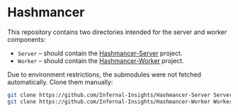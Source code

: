 # Hashmancer

This repository contains two directories intended for the server and worker components:

- `Server` – should contain the [Hashmancer-Server](https://github.com/Infernal-Insights/Hashmancer-Server) project.
- `Worker` – should contain the [Hashmancer-Worker](https://github.com/Infernal-Insights/Hashmancer-Worker) project.

Due to environment restrictions, the submodules were not fetched automatically. Clone them manually:

```bash
git clone https://github.com/Infernal-Insights/Hashmancer-Server Server
git clone https://github.com/Infernal-Insights/Hashmancer-Worker Worker
```
